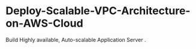 # Deploy-Scalable-VPC-Architecture-on-AWS-Cloud
Build Highly available, Auto-scalable Application Server .
